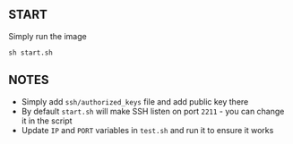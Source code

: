 ## START

Simply run the image

```
sh start.sh
```

## NOTES

 * Simply add `ssh/authorized_keys` file and add public key there
 * By default `start.sh` will make SSH listen on port `2211` - you can change it in the script
 * Update `IP` and `PORT` variables in `test.sh` and run it to ensure it works

